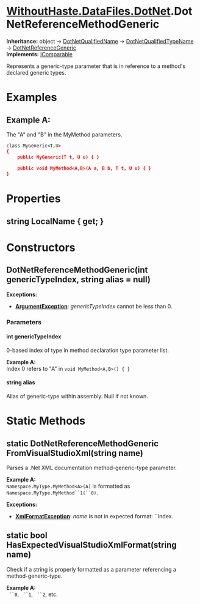 # [WithoutHaste.DataFiles.DotNet](TableOfContents.WithoutHaste.DataFiles.DotNet.md).DotNetReferenceMethodGeneric

**Inheritance:** object → [DotNetQualifiedName](WithoutHaste.DataFiles.DotNet.DotNetQualifiedName.md) → [DotNetQualifiedTypeName](WithoutHaste.DataFiles.DotNet.DotNetQualifiedTypeName.md) → [DotNetReferenceGeneric](WithoutHaste.DataFiles.DotNet.DotNetReferenceGeneric.md)  
**Implements:** [IComparable](https://docs.microsoft.com/en-us/dotnet/api/system.icomparable)  

Represents a generic-type parameter that is in reference to a method's declared generic types.  

# Examples

## Example A:

The "A" and "B" in the MyMethod parameters.
```xml
class MyGeneric<T,U>
{
    public MyGeneric(T t, U u) { }
    
    public void MyMethod<A,B>(A a, B b, T t, U u) { }
}
```  

# Properties

## string LocalName { get; }

# Constructors

## DotNetReferenceMethodGeneric(int genericTypeIndex, string alias = null)

**Exceptions:**  
* **[ArgumentException](https://docs.microsoft.com/en-us/dotnet/api/system.argumentexception)**: _genericTypeIndex_ cannot be less than 0.  

### Parameters

#### int genericTypeIndex

0-based index of type in method declaration type parameter list.  

**Example A:**  
Index 0 refers to "A" in `void MyMethod<A,B>() { }`  

#### string alias

Alias of generic-type within assembly. Null if not known.  

# Static Methods

## static DotNetReferenceMethodGeneric FromVisualStudioXml(string name)

Parses a .Net XML documentation method-generic-type parameter.  

**Example A:**  
`Namespace.MyType.MyMethod<A>(A)` is formatted as ```Namespace.MyType.MyMethod``1(``0)```.  

**Exceptions:**  
* **[XmlFormatException](WithoutHaste.DataFiles.XmlFormatException.md)**: _name_ is not in expected format: &#96;&#96;Index.  

## static bool HasExpectedVisualStudioXmlFormat(string name)

Check if a string is properly formatted as a parameter referencing a method-generic-type.  

**Example A:**  
``` ``0```, ``` ``1```, ``` ``2```, etc.  

